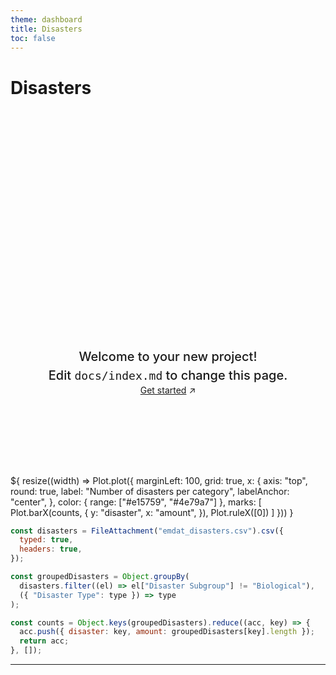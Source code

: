 ```yaml
---
theme: dashboard
title: Disasters
toc: false
---
```


# Disasters

<!-- Load and transform the data -->
<style>
.hero {
display: flex;
flex-direction: column;
align-items: center;
font-family: var(--sans-serif);
margin: 4rem 0 8rem;
text-wrap: balance;
text-align: center;
}

.hero h1 {
margin: 2rem 0;
max-width: none;
font-size: 14vw;
font-weight: 900;
line-height: 1;
background: linear-gradient(30deg, var(--theme-foreground-focus), currentColor);
-webkit-background-clip: text;
-webkit-text-fill-color: transparent;
background-clip: text;
}

.hero h2 {
margin: 0;
max-width: 34em;
font-size: 20px;
font-style: initial;
font-weight: 500;
line-height: 1.5;
color: var(--theme-foreground-muted);
}

@media (min-width: 640px) {
.hero h1 {
font-size: 90px;
}
}

</style>

<div class="hero">
  <h1>Hello, Observable Framework</h1>
  <h2>Welcome to your new project! Edit&nbsp;<code style="font-size: 90%;">docs/index.md</code> to change this page.</h2>
  <a href="https://observablehq.com/framework/getting-started" target="_blank">Get started<span style="display: inline-block; margin-left: 0.25rem;">↗︎</span></a>
</div>

<div class="grid grid-cols-2" style="grid-auto-rows: 504px;">
  <div class="card">${
    resize((width) => Plot.plot({
  marginLeft: 100,
  grid: true,
  x: {
    axis: "top",
    round: true,
    label: "Number of disasters per category",
    labelAnchor: "center",
  },
  color: {
    range: ["#e15759", "#4e79a7"]
  },
  marks: [
    Plot.barX(counts, {
      y: "disaster",
      x: "amount",
    }),
    Plot.ruleX([0])
  ]
}))
  }</div>
</div>

```js
const disasters = FileAttachment("emdat_disasters.csv").csv({
  typed: true,
  headers: true,
});
```

```js
const groupedDisasters = Object.groupBy(
  disasters.filter((el) => el["Disaster Subgroup"] != "Biological"),
  ({ "Disaster Type": type }) => type
);
```

```js
const counts = Object.keys(groupedDisasters).reduce((acc, key) => {
  acc.push({ disaster: key, amount: groupedDisasters[key].length });
  return acc;
}, []);
```

---
